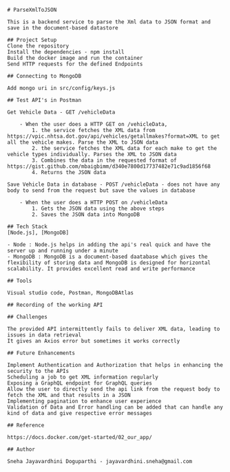     # ParseXmlToJSON

    This is a backend service to parse the Xml data to JSON format and save in the document-based datastore

    ## Project Setup
    Clone the repository
    Install the dependencies - npm install
    Build the docker image and run the container 
    Send HTTP requests for the defined Endpoints

    ## Connecting to MongoDB

    Add mongo uri in src/config/keys.js

    ## Test API's in Postman

    Get Vehicle Data - GET /vehicleData

        - When the user does a HTTP GET on /vehicleData, 
            1. the service fetches the XML data from https://vpic.nhtsa.dot.gov/api/vehicles/getallmakes?format=XML to get all the vehicle makes. Parse the XML to JSON data
            2. the service fetches the XML data for each make to get the vehicle types individually. Parses the XML to JSON data
            3. Combines the data in the requested format of https://gist.github.com/mbaigbimm/d340e7800d17737482e71c9ad1856f68
            4. Returns the JSON data

    Save Vehicle Data in database - POST /vehicleData - does not have any body to send from the request but save the values in database

        - When the user does a HTTP POST on /vehicleData
            1. Gets the JSON data using the above steps 
            2. Saves the JSON data into MongoDB

    ## Tech Stack
    [Node.js], [MongoDB]

    - Node : Node.js helps in adding the api's real quick and have the server up and running under a minute
    - MongoDB : MongoDB is a document-based daatabase which gives the flexibility of storing data and MongoDB is designed for horizontal scalability. It provides excellent read and write performance

    ## Tools

    Visual studio code, Postman, MongoDBAtlas

    ## Recording of the working API

    ## Challenges

    The provided API intermittently fails to deliver XML data, leading to issues in data retrieval
    It gives an Axios error but sometimes it works correctly

    ## Future Enhancements

    Implement Authentication and Authorization that helps in enhancing the security to the APIs
    Scheduling a job to get XML information regularly
    Exposing a GraphQL endpoint for GraphQL queries
    Allow the user to directly send the api link from the request body to fetch the XML and that results in a JSON
    Implementing pagination to enhance user experience
    Validation of Data and Error handling can be added that can handle any kind of data and give respective error messages

    ## Reference

    https://docs.docker.com/get-started/02_our_app/

    ## Author

    Sneha Jayavardhini Doguparthi - jayavardhini.sneha@gmail.com

